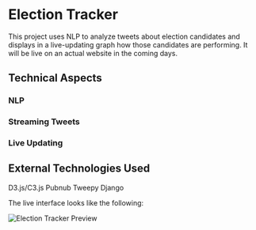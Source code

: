 # Election Tracker

This project uses NLP to analyze tweets about election candidates and displays in a live-updating graph how those candidates are performing. It will be live on an actual website in the coming days.

## Technical Aspects
### NLP
### Streaming Tweets
### Live Updating
## External Technologies Used
D3.js/C3.js
Pubnub
Tweepy
Django

The live interface looks like the following:

![Election Tracker Preview](http://ankitmathur.me/assets/mypic.jpg)
